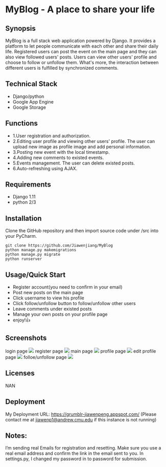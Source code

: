 # MyBlog - A place to share your life
## Synopsis
MyBlog is a full stack web application powered by Django. It provides a platform to let people communicate with each other and share their daily life. Registered users can post the event on the main page and they can also view followed users' posts. Users can view other users' profile and choose to follow or unfollow them. What's more, the interaction between different users is fulfilled by synchronized comments.

## Technical Stack
* Django/python
* Google App Engine
* Google Storage

## Functions
* 1.User registration and authorization.
* 2.Editing user profile and viewing other users' profile. The user can upload new image as profile image and add personal information.
* 3.Posting new event with the local timestamp.
* 4.Adding new comments to existed events.
* 5.Events management. The user can delete existed posts.
* 6.Auto-refreshing using AJAX.


## Requirements
* Django 1.11
* python 2/3

## Installation
Clone the GitHub repository and then import source code under /src into your PyCharm.

```
git clone https://github.com/Jiawenjiang/MyBlog
python manage.py makemigrations
python manage.py migrate
python runserver
```



## Usage/Quick Start
* Register account(you need to confirm in your email)
* Post new posts on the main page
* Click username to view his profile
* Click follow/unfollow button to follow/unfollow other users
* Leave comments under existed posts
* Manage your own posts on your profile page
* enjoy!:+1:

## Screenshots
login page
![](https://github.com/Jiawenjiang/MyBlog/raw/master/demoPics/login.png)
register page
![](https://github.com/Jiawenjiang/MyBlog/raw/master/demoPics/register.png)
main page
![](https://github.com/Jiawenjiang/MyBlog/raw/master/demoPics/mainPage.png)
profile page
![](https://github.com/Jiawenjiang/MyBlog/raw/master/demoPics/profile.png)
edit profile page
![](https://github.com/Jiawenjiang/MyBlog/raw/master/demoPics/edit_profile.png)
folloe/unfollow page
![](https://github.com/Jiawenjiang/MyBlog/raw/master/demoPics/follow_unfollow.png)




## Licenses
NAN


## Deployment
My Deployment URL:
https://grumblr-jiawenpeng.appspot.com/
(Please contact me at jiawenp1@andrew.cmu.edu if this instance is not running)

## Notes:
I’m sending real Emails for registration and resetting.
Make sure you use a real email address and confirm the link in the email sent to you.
In settings.py, I changed my password in to password for submission.





